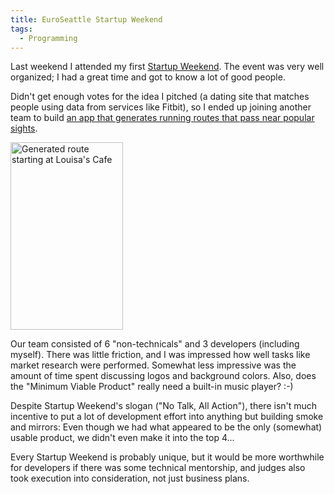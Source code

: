 ```yaml
---
title: EuroSeattle Startup Weekend
tags:
  - Programming
---
```


Last weekend I attended my first [Startup Weekend](http://euroseattle.startupweekend.org/). The event was very well organized; I had a great time and got to know a lot of good people.

Didn't get enough votes for the idea I pitched (a dating site that matches people using data from services like Fitbit), so I ended up joining another team to build [an app that generates running routes that pass near popular sights](http://www.myloop.co/).

<img src="myloop_app.png" title="Generated route starting at Louisa's Cafe" width="180" height="300"/>

Our team consisted of 6 "non-technicals" and 3 developers (including myself). There was little friction, and I was impressed how well tasks like market research were performed. Somewhat less impressive was the amount of time spent discussing logos and background colors. Also, does the "Minimum Viable Product" really need a built-in music player? :-)

Despite Startup Weekend's slogan ("No Talk, All Action"), there isn't much incentive to put a lot of development effort into anything but building smoke and mirrors: Even though we had what appeared to be the only (somewhat) usable product, we didn't even make it into the top 4...

Every Startup Weekend is probably unique, but it would be more worthwhile for developers if there was some technical mentorship, and judges also took execution into consideration, not just business plans.